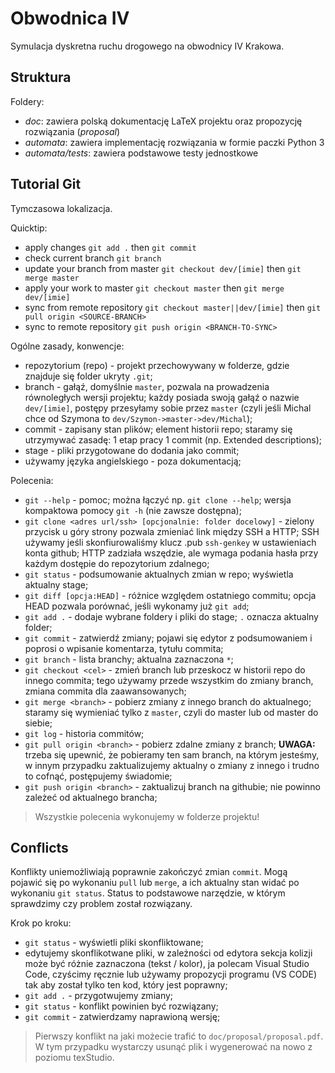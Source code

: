 # Obwodnica IV
Symulacja dyskretna ruchu drogowego na obwodnicy IV Krakowa.

## Struktura
Foldery:
- *doc*: zawiera polską dokumentację LaTeX projektu oraz propozycję rozwiązania (*proposal*)
- *automata*: zawiera implementację rozwiązania w formie paczki Python 3
- *automata/tests*: zawiera podstawowe testy jednostkowe

## Tutorial Git
Tymczasowa lokalizacja.

Quicktip:
- apply changes `git add .` then `git commit`
- check current branch `git branch`
- update your branch from master `git checkout dev/[imie]` then `git merge master`
- apply your work to master `git checkout master` then `git merge dev/[imie]`
- sync from remote repository `git checkout master||dev/[imie]` then `git pull origin <SOURCE-BRANCH>`
- sync to remote repository `git push origin <BRANCH-TO-SYNC>`

Ogólne zasady, konwencje:
- repozytorium (repo) - projekt przechowywany w folderze, gdzie znajduje się folder ukryty `.git`;
- branch - gałąź, domyślnie `master`, pozwala na prowadzenia równoległych wersji projektu; każdy posiada swoją gałąź o nazwie `dev/[imie]`, postępy przesyłamy sobie przez `master` (czyli jeśli Michal chce od Szymona to `dev/Szymon->master->dev/Michal`);
- commit - zapisany stan plików; element historii repo; staramy się utrzymywać zasadę: 1 etap pracy 1 commit (np. Extended descriptions);
- stage - pliki przygotowane do dodania jako commit;
- używamy języka angielskiego - poza dokumentacją;

Polecenia:
- `git --help` - pomoc; można łączyć np. `git clone --help`; wersja kompaktowa pomocy `git -h` (nie zawsze dostępna);
- `git clone <adres url/ssh> [opcjonalnie: folder docelowy]` - zielony przycisk u góry strony pozwala zmieniać link między SSH a HTTP; SSH używamy jeśli skonfiurowaliśmy klucz .pub `ssh-genkey` w ustawieniach konta github; HTTP zadziała wszędzie, ale wymaga podania hasła przy każdym dostępie do repozytorium zdalnego;
- `git status` - podsumowanie aktualnych zmian w repo; wyświetla aktualny stage;
- `git diff [opcja:HEAD]` - różnice względem ostatniego commitu; opcja HEAD pozwala porównać, jeśli wykonamy już `git add`;
- `git add .` - dodaje wybrane foldery i pliki do stage; `.` oznacza aktualny folder;
- `git commit` - zatwierdź zmiany; pojawi się edytor z podsumowaniem i poprosi o wpisanie komentarza, tytułu commita;
- `git branch` - lista branchy; aktualna zaznaczona `*`;
- `git checkout <cel>` - zmień branch lub przeskocz w historii repo do innego commita; tego używamy przede wszystkim do zmiany branch, zmiana commita dla zaawansowanych;
- `git merge <branch>` - pobierz zmiany z innego branch do aktualnego; staramy się wymieniać tylko z `master`, czyli do master lub od master do siebie;
- `git log` - historia commitów;
- `git pull origin <branch>` - pobierz zdalne zmiany z branch; **UWAGA:** trzeba się upewnić, że pobieramy ten sam branch, na którym jesteśmy, w innym przypadku zaktualizujemy aktualny o zmiany z innego i trudno to cofnąć, postępujemy świadomie;
- `git push origin <branch>` - zaktualizuj branch na githubie; nie powinno zależeć od aktualnego brancha;

> Wszystkie polecenia wykonujemy w folderze projektu!

## Conflicts
Konflikty uniemożliwiają poprawnie zakończyć zmian `commit`. Mogą pojawić się po wykonaniu `pull` lub `merge`, a ich aktualny stan widać po wykonaniu `git status`. Status to podstawowe narzędzie, w którym sprawdzimy czy problem został rozwiązany.

Krok po kroku:
- `git status` - wyświetli pliki skonfliktowane;
- edytujemy skonflikotwane pliki, w zależności od edytora sekcja kolizji może być różnie zaznaczona (tekst / kolor), ja polecam Visual Studio Code, czyścimy ręcznie lub używamy propozycji programu (VS CODE) tak aby został tylko ten kod, który jest poprawny;
- `git add .` - przygotwujemy zmiany;
- `git status` - konflikt powinien być rozwiązany;
- `git commit` - zatwierdzamy naprawioną wersję;

> Pierwszy konflikt na jaki możecie trafić to `doc/proposal/proposal.pdf`. W tym przypadku wystarczy usunąć plik i wygenerować na nowo z poziomu texStudio.

